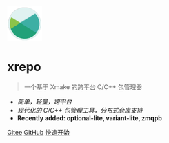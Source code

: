<img src="/assets/img/logo.svg" width="16%" />

# xrepo

> 一个基于 Xmake 的跨平台 C/C++ 包管理器

- *简单，轻量，跨平台*
- *现代化的 C/C++ 包管理工具，分布式仓库支持*
- **Recently added: optional-lite, variant-lite, zmqpb**

[Gitee](https://gitee.com/tboox/xrepo/)
[GitHub](https://github.com/xmake-io/xrepo/)
[快速开始](/zh-cn/getting_started)

